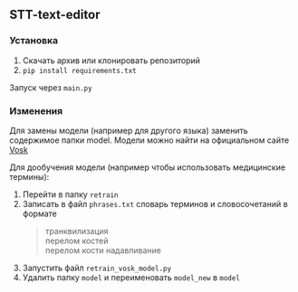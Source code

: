 ## STT-text-editor

### Установка

1. Скачать архив или клонировать репозиторий
2. `pip install requirements.txt`

Запуск через `main.py`

### Изменения

Для замены модели (например для другого языка) заменить содержимое папки model. Модели можно найти на официальном сайте [Vosk](https://alphacephei.com/vosk/models)

Для дообучения модели (например чтобы использовать медицинские термины): 
1. Перейти в папку `retrain`
2. Записать в файл `phrases.txt` словарь терминов и словосочетаний в формате
    > транквилизация  
    > перелом костей  
    > перелом кости
    > надавливание
3. Запустить файл `retrain_vosk_model.py`
4. Удалить папку `model` и переименовать `model_new` в `model`
